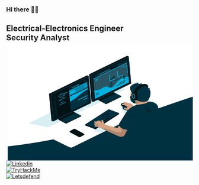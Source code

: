 ### Hi there 👋🏼

<!--
**adamavsar/adamavsar** is a ✨ _special_ ✨ repository because its `README.md` (this file) appears on your GitHub profile.

Here are some ideas to get you started:

- 🔭 I’m currently working on ...
- 🌱 I’m currently learning 
- 👯 I’m looking to collaborate on ...
- 🤔 I’m looking for help with ...
- 💬 Ask me about ...
- 📫 How to reach me: avsaris@outlook.com
- 😄 Pronouns: ...
- ⚡ Fun fact: ...-->

Electrical-Electronics Engineer<br>
Security Analyst
<img align="right" alt="GIF" src="/code.gif?raw=true" width="500" height="320" />
---
[![Linkedin](https://img.shields.io/badge/Linkedin1-0A66C2?style=for-the-badge&logo=linkedin)](https://www.linkedin.com/in/ademavsar/)<br>
[![TryHackMe](https://img.shields.io/badge/tryhackme-212C42?style=for-the-badge&logo=TryHackMe)](https://tryhackme.com/p/avsar)<br>
[![Letsdefend](https://img.shields.io/badge/letsdefend-335EEA?style=for-the-badge&logo=cyberdefenders)](https://app.letsdefend.io/user/avsar)